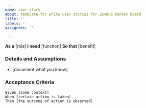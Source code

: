 ```yaml
---
name: user story
about: template for write user stories for ZenHub kanban board
title: ''
labels: ''
assignees: ''

---
```


**As a** [role]
**I need** [function]
**So that** [benefit]


### Details and Assumptions
 * [document what you know]


### Acceptance Criteria
```gherkin
Given [some context]
When [certain action is taken]
Then [the outcome of action is observed]
```
